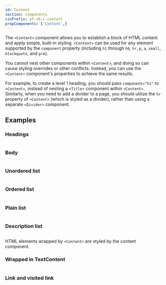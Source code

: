 ```yaml
---
id: Content
section: components
cssPrefix: pf-v6-c-content
propComponents: ['Content',]
---
```


The `<Content>` component allows you to establish a block of HTML content and apply simple, built-in styling. `<Content>` can be used for any element supported by the `component` property (including `h1` through `h6`, `hr`, `p`, `a`, `small`, `blockquote`, and `pre`).

You cannot nest other components within `<Content>`, and doing so can cause styling overrides or other conflicts. Instead, you can use the `<Content>` component's properties to achieve the same results.

For example, to create a level 1 heading, you should pass `component="h1"` to `<Content>`, instead of nesting a `<Title>` component within `<Content>`. Similarly, when you need to add a divider to a page, you should utilize the `hr` property of `<Content>` (which is styled as a divider), rather than using a separate `<Divider>` component.

## Examples

### Headings

```ts file="./ContentHeadings.tsx"

```

### Body

```ts file="./ContentBody.tsx"

```

### Unordered list

```ts file="./ContentUnorderedList.tsx"

```

### Ordered list

```ts file="./ContentOrderedList.tsx"

```

### Plain list

```ts file="./ContentPlainList.tsx"

```

### Description list

```ts file="./ContentDescriptionList.tsx"

```

HTML elements wrapped by `<Content>` are styled by the content component.

### Wrapped in TextContent

```ts file="./ContentWrapper.tsx"

```

### Link and visited link

```ts file="./ContentVisited.tsx"

```
